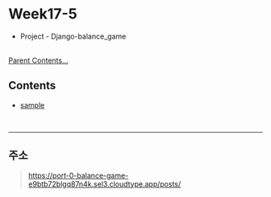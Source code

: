 # Week17-5

-   Project - Django-balance_game


<link rel="stylesheet" href="../../assets/stylesheets/my_style.css">

<br>[Parent Contents...](../../README.md/#til-today-i-learned)


## Contents
- [sample](#sample)

<br>


-----


## 주소

> https://port-0-balance-game-e9btb72blgq87n4k.sel3.cloudtype.app/posts/